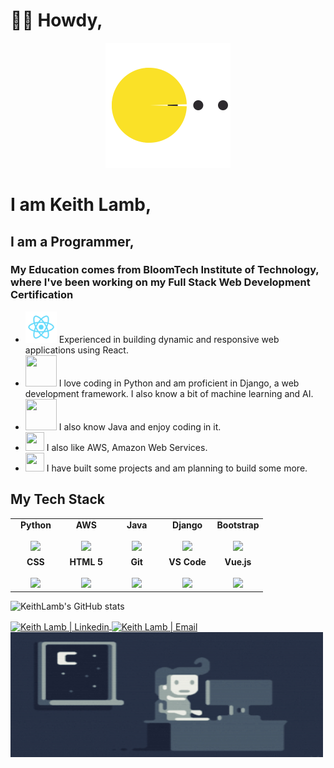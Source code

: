 # 👋🏻 Howdy,

<div align="center">
  <img src="https://raw.githubusercontent.com/Aniket965/Aniket965/master/pacman.svg?sanitize=true" width="200" height="200">
</div>

# I am Keith Lamb,
## I am a Programmer,
### My Education comes from BloomTech Institute of Technology, where I've been working on my Full Stack Web Development Certification
- <img src="https://raw.githubusercontent.com/github/explore/80688e429a7d4ef2fca1e82350fe8e3517d3494d/topics/react/react.png" width="50" height="50"> Experienced in building dynamic and responsive web applications using React.
- <img src="https://media.giphy.com/media/KAq5w47R9rmTuvWOWa/giphy.gif" width="50" height="50"> I love coding in Python and am proficient in Django, a web development framework. I also know a bit of machine learning and AI.
- <img src="https://seeklogo.com/images/J/java-logo-7F8B35BAB3-seeklogo.com.png" width="50" height="50"> I also know Java and enjoy coding in it.
- <img src="https://cdn.svgporn.com/logos/aws.svg" width="30" height="30"> I also like AWS, Amazon Web Services.
- <img src="https://media0.giphy.com/media/pylpD8AoQCf3CQ1oO2/giphy.gif" width="30" height="30"> I have built some projects and am planning to build some more.

## My Tech Stack
<table>
  <tbody>
    <tr valign="top">
      <td width="20%" align="center">
        <strong>Python</strong><br><br>
        <img height="100px" src="https://upload.wikimedia.org/wikipedia/commons/thumb/c/c3/Python-logo-notext.svg/1200px-Python-logo-notext.svg.png">
      </td>
      <td width="20%" align="center">
        <strong>AWS</strong><br><br>
        <img height="64px" src="https://cdn.svgporn.com/logos/aws.svg">
      </td>
      <td width="20%" align="center">
        <strong>Java</strong><br><br>
        <img height="100px" src="https://upload.wikimedia.org/wikipedia/en/thumb/3/30/Java_programming_language_logo.svg/1200px-Java_programming_language_logo.svg.png">
      </td>
      <td width="20%" align="center">
        <strong>Django</strong><br><br>
        <img height="64px" src="https://cdn-icons-png.flaticon.com/512/5968/5968322.png">
      </td>
      <td width="20%" align="center">
        <strong>Bootstrap</strong><br><br>
        <img height="64px" src="https://cdn.svgporn.com/logos/bootstrap.svg">
      </td>
    </tr>
    <tr valign="top">
      <td align="center">
        <strong>CSS</strong><br><br>
        <img height="64px" src="https://cdn.svgporn.com/logos/css-3.svg">
      </td>
      <td align="center">
        <strong>HTML 5</strong><br><br>
        <img height="64px" src="https://cdn.svgporn.com/logos/html-5.svg">
      </td>
      <td align="center">
        <strong>Git</strong><br><br>
        <img height="64px" src="https://cdn.svgporn.com/logos/git-icon.svg">
      </td>
      <td align="center">
        <strong>VS Code</strong><br><br>
        <img height="64px" src="https://cdn.svgporn.com/logos/visual-studio-code.svg">
      </td>
      <td align="center">
        <strong>Vue.js</strong><br><br>
        <img height="64px" src="https://cdn.svgporn.com/logos/vue.svg">
      </td>
    </tr>
  </tbody>
</table>

![KeithLamb's GitHub stats](https://github-readme-stats.vercel.app/api?username=KeithLamb72&show_icons=true&title_color=fff&icon_color=79ff97&text_color=9f9f9f&bg_color=151515)

<a href="https://www.linkedin.com/in/keith-lamb/">
  <img align="center" alt="Keith Lamb | Linkedin" width="24px" src="https://github.com/TheDudeThatCode/TheDudeThatCode/blob/master/Assets/Linkedin.svg" />
</a>
<a href="mailto:keithianlamb@gmail.com">
  <img align="center" alt="Keith Lamb | Email" width="26px" src="https://github.com/TheDudeThatCode/TheDudeThatCode/blob/master/Assets/Gmail.svg" />
</a>
<img src="https://raw.githubusercontent.com/AVS1508/AVS1508/master/assets/Night-Coding.gif" width= "500" height= "200">

<br><br><br><br>

